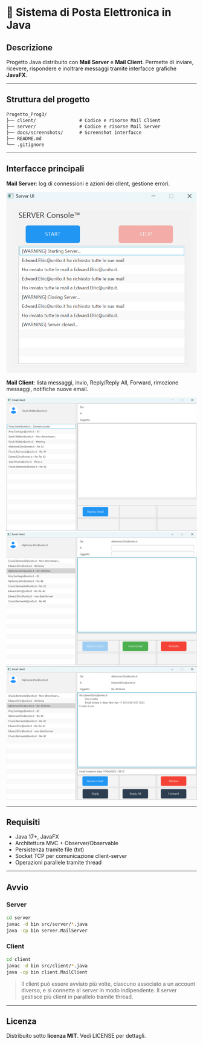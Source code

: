 # 📧 Sistema di Posta Elettronica in Java

## Descrizione
Progetto Java distribuito con **Mail Server** e **Mail Client**. Permette di inviare, ricevere, rispondere e inoltrare messaggi tramite interfacce grafiche **JavaFX**.

---

## Struttura del progetto

```
Progetto_Prog3/
├── client/                # Codice e risorse Mail Client
├── server/                # Codice e risorse Mail Server
├── docs/screenshots/      # Screenshot interfacce
├── README.md
└── .gitignore
```

---

## Interfacce principali

**Mail Server**: log di connessioni e azioni dei client, gestione errori.

![Mail Server](docs/screenshots/mail_server_main.png)

**Mail Client**: lista messaggi, invio, Reply/Reply All, Forward, rimozione messaggi, notifiche nuove email.

![Mail Client - Inbox](docs/screenshots/mail_client_inbox.png)  
![Mail Client - Composizione](docs/screenshots/mail_client_compose.png)  
![Mail Client - Reply/Forward](docs/screenshots/mail_client_reply_forward.png)

---

## Requisiti

- Java 17+, JavaFX  
- Architettura MVC + Observer/Observable  
- Persistenza tramite file (txt)  
- Socket TCP per comunicazione client-server  
- Operazioni parallele tramite thread  

---

## Avvio

### Server
```bash
cd server
javac -d bin src/server/*.java
java -cp bin server.MailServer
```

### Client
```bash
cd client
javac -d bin src/client/*.java
java -cp bin client.MailClient
```

> Il client può essere avviato più volte, ciascuno associato a un account diverso, e si connette al server in modo indipendente. Il server gestisce più client in parallelo tramite thread.


---

## Licenza
Distribuito sotto **licenza MIT**. Vedi LICENSE per dettagli.

